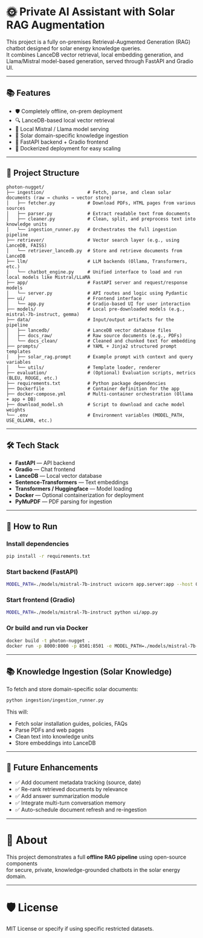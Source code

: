 # 🌞 Private AI Assistant with Solar RAG Augmentation

This project is a fully on-premises Retrieval-Augmented Generation (RAG) chatbot designed for solar energy knowledge queries.  
It combines LanceDB vector retrieval, local embedding generation, and Llama/Mistral model-based generation, served through FastAPI and Gradio UI.

---

## 📚 Features

- 🛡️ Completely offline, on-prem deployment
- 🔍 LanceDB-based local vector retrieval
- 🤖 Local Mistral / Llama model serving
- 📝 Solar domain-specific knowledge ingestion
- 🚀 FastAPI backend + Gradio frontend
- 🐳 Dockerized deployment for easy scaling

---

## 📂 Project Structure

```
photon-nugget/
├── ingestion/                # Fetch, parse, and clean solar documents (raw → chunks → vector store)
│   ├── fetcher.py            # Download PDFs, HTML pages from various sources
│   ├── parser.py             # Extract readable text from documents
│   ├── cleaner.py            # Clean, split, and preprocess text into knowledge units
│   └── ingestion_runner.py   # Orchestrates the full ingestion pipeline
├── retriever/                # Vector search layer (e.g., using LanceDB, FAISS)
│   └── retriever_lancedb.py  # Store and retrieve documents from LanceDB
├── llm/                      # LLM backends (Ollama, Transformers, etc.)
│   └── chatbot_engine.py     # Unified interface to load and run local models like Mistral/LLaMA
├── app/                      # FastAPI server and request/response models
│   └── server.py             # API routes and logic using Pydantic
├── ui/                       # Frontend interface
│   └── app.py                # Gradio-based UI for user interaction
├── models/                   # Local pre-downloaded models (e.g., mistral-7b-instruct, gemma)
├── data/                     # Input/output artifacts for the pipeline
│   ├── lancedb/              # LanceDB vector database files
│   ├── docs_raw/             # Raw source documents (e.g., PDFs)
│   └── docs_clean/           # Cleaned and chunked text for embedding
├── prompts/                  # YAML + Jinja2 structured prompt templates
│   ├── solar_rag.prompt      # Example prompt with context and query variables
│   └── utils/                # Template loader, renderer
├── evaluation/               # (Optional) Evaluation scripts, metrics (BLEU, ROUGE, etc.)
├── requirements.txt          # Python package dependencies
├── Dockerfile                # Container definition for the app
├── docker-compose.yml        # Multi-container orchestration (Ollama + app + DB)
├── download_model.sh         # Script to download and cache model weights
└── .env                      # Environment variables (MODEL_PATH, USE_OLLAMA, etc.)

```

---

## 🛠️ Tech Stack

- **FastAPI** — API backend
- **Gradio** — Chat frontend
- **LanceDB** — Local vector database
- **Sentence-Transformers** — Text embeddings
- **Transformers / Huggingface** — Model loading
- **Docker** — Optional containerization for deployment
- **PyMuPDF** — PDF parsing for ingestion

---

## 🚀 How to Run

### Install dependencies
```bash
pip install -r requirements.txt
```

### Start backend (FastAPI)
```bash
MODEL_PATH=./models/mistral-7b-instruct uvicorn app.server:app --host 0.0.0.0 --port 8000
```

### Start frontend (Gradio)
```bash
MODEL_PATH=./models/mistral-7b-instruct python ui/app.py
```

### Or build and run via Docker
```bash
docker build -t photon-nugget .
docker run -p 8000:8000 -p 8501:8501 -e MODEL_PATH=./models/mistral-7b-instruct photon-nugget
```

---

## 📚 Knowledge Ingestion (Solar Knowledge)

To fetch and store domain-specific solar documents:

```bash
python ingestion/ingestion_runner.py
```

This will:
- Fetch solar installation guides, policies, FAQs
- Parse PDFs and web pages
- Clean text into knowledge units
- Store embeddings into LanceDB

---

## 🌟 Future Enhancements

- ✅ Add document metadata tracking (source, date)
- ✅ Re-rank retrieved documents by relevance
- ✅ Add answer summarization module
- ✅ Integrate multi-turn conversation memory
- ✅ Auto-schedule document refresh and re-ingestion

---

# 🚀 About

This project demonstrates a full **offline RAG pipeline** using open-source components  
for secure, private, knowledge-grounded chatbots in the solar energy domain.

---

# 🛡️ License

MIT License or specify if using specific restricted datasets.